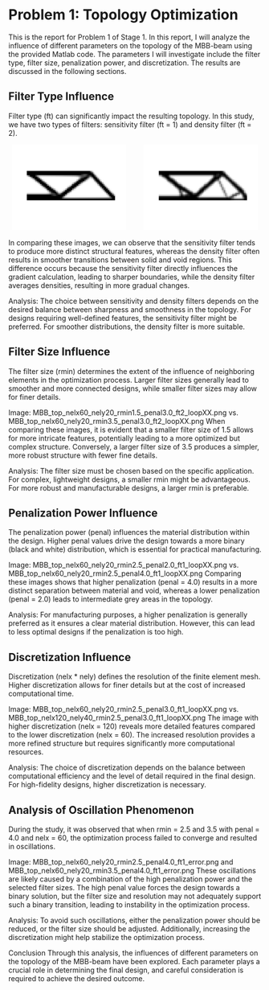 # Problem 1: Topology Optimization
This is the report for Problem 1 of Stage 1. In this report, I will analyze the influence of different parameters on the topology of the MBB-beam using the provided Matlab code. The parameters I will investigate include the filter type, filter size, penalization power, and discretization. The results are discussed in the following sections.

## Filter Type Influence
Filter type (ft) can significantly impact the resulting topology. In this study, we have two types of filters: sensitivity filter (ft = 1) and density filter (ft = 2).

<p align="center">
  <img alt="Light" src="../../image/stage1/problem1/MBB_top_nelx60_nely20_rmin1.5_penal3.0_ft1_loop57.png" width="45%">
&nbsp; &nbsp; &nbsp; &nbsp;
  <img alt="Dark" src="../../image/stage1/problem1/MBB_top_nelx60_nely20_rmin1.5_penal3.0_ft2_loop90.png" width="45%">
</p>

In comparing these images, we can observe that the sensitivity filter tends to produce more distinct structural features, whereas the density filter often results in smoother transitions between solid and void regions. This difference occurs because the sensitivity filter directly influences the gradient calculation, leading to sharper boundaries, while the density filter averages densities, resulting in more gradual changes.

Analysis: The choice between sensitivity and density filters depends on the desired balance between sharpness and smoothness in the topology. For designs requiring well-defined features, the sensitivity filter might be preferred. For smoother distributions, the density filter is more suitable.

## Filter Size Influence
The filter size (rmin) determines the extent of the influence of neighboring elements in the optimization process. Larger filter sizes generally lead to smoother and more connected designs, while smaller filter sizes may allow for finer details.

Image: MBB_top_nelx60_nely20_rmin1.5_penal3.0_ft2_loopXX.png vs. MBB_top_nelx60_nely20_rmin3.5_penal3.0_ft2_loopXX.png
When comparing these images, it is evident that a smaller filter size of 1.5 allows for more intricate features, potentially leading to a more optimized but complex structure. Conversely, a larger filter size of 3.5 produces a simpler, more robust structure with fewer fine details.

Analysis: The filter size must be chosen based on the specific application. For complex, lightweight designs, a smaller rmin might be advantageous. For more robust and manufacturable designs, a larger rmin is preferable.

## Penalization Power Influence
The penalization power (penal) influences the material distribution within the design. Higher penal values drive the design towards a more binary (black and white) distribution, which is essential for practical manufacturing.

Image: MBB_top_nelx60_nely20_rmin2.5_penal2.0_ft1_loopXX.png vs. MBB_top_nelx60_nely20_rmin2.5_penal4.0_ft1_loopXX.png
Comparing these images shows that higher penalization (penal = 4.0) results in a more distinct separation between material and void, whereas a lower penalization (penal = 2.0) leads to intermediate grey areas in the topology.

Analysis: For manufacturing purposes, a higher penalization is generally preferred as it ensures a clear material distribution. However, this can lead to less optimal designs if the penalization is too high.

## Discretization Influence
Discretization (nelx * nely) defines the resolution of the finite element mesh. Higher discretization allows for finer details but at the cost of increased computational time.

Image: MBB_top_nelx60_nely20_rmin2.5_penal3.0_ft1_loopXX.png vs. MBB_top_nelx120_nely40_rmin2.5_penal3.0_ft1_loopXX.png
The image with higher discretization (nelx = 120) reveals more detailed features compared to the lower discretization (nelx = 60). The increased resolution provides a more refined structure but requires significantly more computational resources.

Analysis: The choice of discretization depends on the balance between computational efficiency and the level of detail required in the final design. For high-fidelity designs, higher discretization is necessary.

## Analysis of Oscillation Phenomenon
During the study, it was observed that when rmin = 2.5 and 3.5 with penal = 4.0 and nelx = 60, the optimization process failed to converge and resulted in oscillations.

Image: MBB_top_nelx60_nely20_rmin2.5_penal4.0_ft1_error.png and MBB_top_nelx60_nely20_rmin3.5_penal4.0_ft1_error.png
These oscillations are likely caused by a combination of the high penalization power and the selected filter sizes. The high penal value forces the design towards a binary solution, but the filter size and resolution may not adequately support such a binary transition, leading to instability in the optimization process.

Analysis: To avoid such oscillations, either the penalization power should be reduced, or the filter size should be adjusted. Additionally, increasing the discretization might help stabilize the optimization process.

Conclusion
Through this analysis, the influences of different parameters on the topology of the MBB-beam have been explored. Each parameter plays a crucial role in determining the final design, and careful consideration is required to achieve the desired outcome.


